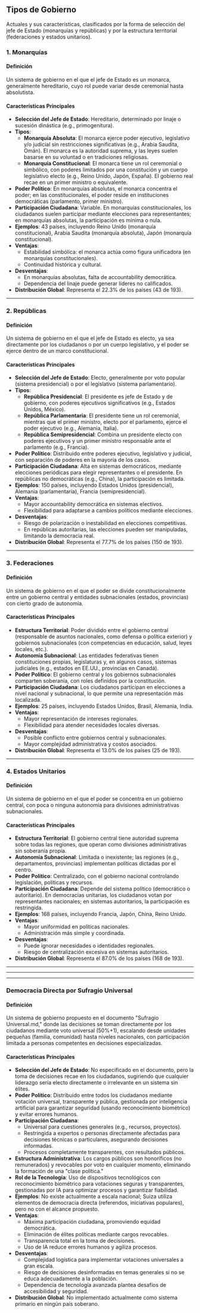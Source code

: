 ## Tipos de Gobierno
Actuales y sus características, clasificados por la forma de selección del jefe de Estado (monarquías y repúblicas) y por la estructura territorial (federaciones y estados unitarios).

### 1. Monarquías
#### Definición
Un sistema de gobierno en el que el jefe de Estado es un monarca, generalmente hereditario, cuyo rol puede variar desde ceremonial hasta absolutista.

#### Características Principales
- **Selección del Jefe de Estado**: Hereditario, determinado por linaje o sucesión dinástica (e.g., primogenitura).
- **Tipos**:
  - **Monarquía Absoluta**: El monarca ejerce poder ejecutivo, legislativo y/o judicial sin restricciones significativas (e.g., Arabia Saudita, Omán). El monarca es la autoridad suprema, y las leyes suelen basarse en su voluntad o en tradiciones religiosas.
  - **Monarquía Constitucional**: El monarca tiene un rol ceremonial o simbólico, con poderes limitados por una constitución y un cuerpo legislativo electo (e.g., Reino Unido, Japón, España). El gobierno real recae en un primer ministro o equivalente.
- **Poder Político**: En monarquías absolutas, el monarca concentra el poder; en las constitucionales, el poder reside en instituciones democráticas (parlamento, primer ministro).
- **Participación Ciudadana**: Variable. En monarquías constitucionales, los ciudadanos suelen participar mediante elecciones para representantes; en monarquías absolutas, la participación es mínima o nula.
- **Ejemplos**: 43 países, incluyendo Reino Unido (monarquía constitucional), Arabia Saudita (monarquía absoluta), Japón (monarquía constitucional).
- **Ventajas**:
  - Estabilidad simbólica: el monarca actúa como figura unificadora (en monarquías constitucionales).
  - Continuidad histórica y cultural.
- **Desventajas**:
  - En monarquías absolutas, falta de accountability democrática.
  - Dependencia del linaje puede generar líderes no calificados.
- **Distribución Global**: Representa el 22.3% de los países (43 de 193).

---

### 2. Repúblicas
#### Definición
Un sistema de gobierno en el que el jefe de Estado es electo, ya sea directamente por los ciudadanos o por un cuerpo legislativo, y el poder se ejerce dentro de un marco constitucional.

#### Características Principales
- **Selección del Jefe de Estado**: Electo, generalmente por voto popular (sistema presidencial) o por el legislativo (sistema parlamentario).
- **Tipos**:
  - **República Presidencial**: El presidente es jefe de Estado y de gobierno, con poderes ejecutivos significativos (e.g., Estados Unidos, México).
  - **República Parlamentaria**: El presidente tiene un rol ceremonial, mientras que el primer ministro, electo por el parlamento, ejerce el poder ejecutivo (e.g., Alemania, Italia).
  - **República Semipresidencial**: Combina un presidente electo con poderes ejecutivos y un primer ministro responsable ante el parlamento (e.g., Francia).
- **Poder Político**: Distribuido entre poderes ejecutivo, legislativo y judicial, con separación de poderes en la mayoría de los casos.
- **Participación Ciudadana**: Alta en sistemas democráticos, mediante elecciones periódicas para elegir representantes o el presidente. En repúblicas no democráticas (e.g., China), la participación es limitada.
- **Ejemplos**: 150 países, incluyendo Estados Unidos (presidencial), Alemania (parlamentaria), Francia (semipresidencial).
- **Ventajas**:
  - Mayor accountability democrática en sistemas electivos.
  - Flexibilidad para adaptarse a cambios políticos mediante elecciones.
- **Desventajas**:
  - Riesgo de polarización o inestabilidad en elecciones competitivas.
  - En repúblicas autoritarias, las elecciones pueden ser manipuladas, limitando la democracia real.
- **Distribución Global**: Representa el 77.7% de los países (150 de 193).

---

### 3. Federaciones
#### Definición
Un sistema de gobierno en el que el poder se divide constitucionalmente entre un gobierno central y entidades subnacionales (estados, provincias) con cierto grado de autonomía.

#### Características Principales
- **Estructura Territorial**: Poder dividido entre el gobierno central (responsable de asuntos nacionales, como defensa o política exterior) y gobiernos subnacionales (con competencias en educación, salud, leyes locales, etc.).
- **Autonomía Subnacional**: Las entidades federativas tienen constituciones propias, legislaturas y, en algunos casos, sistemas judiciales (e.g., estados en EE.UU., provincias en Canadá).
- **Poder Político**: El gobierno central y los gobiernos subnacionales comparten soberanía, con roles definidos por la constitución.
- **Participación Ciudadana**: Los ciudadanos participan en elecciones a nivel nacional y subnacional, lo que permite una representación más localizada.
- **Ejemplos**: 25 países, incluyendo Estados Unidos, Brasil, Alemania, India.
- **Ventajas**:
  - Mayor representación de intereses regionales.
  - Flexibilidad para atender necesidades locales diversas.
- **Desventajas**:
  - Posible conflicto entre gobiernos central y subnacionales.
  - Mayor complejidad administrativa y costos asociados.
- **Distribución Global**: Representa el 13.0% de los países (25 de 193).

---

### 4. Estados Unitarios
#### Definición
Un sistema de gobierno en el que el poder se concentra en un gobierno central, con poca o ninguna autonomía para divisiones administrativas subnacionales.

#### Características Principales
- **Estructura Territorial**: El gobierno central tiene autoridad suprema sobre todas las regiones, que operan como divisiones administrativas sin soberanía propia.
- **Autonomía Subnacional**: Limitada o inexistente; las regiones (e.g., departamentos, provincias) implementan políticas dictadas por el centro.
- **Poder Político**: Centralizado, con el gobierno nacional controlando legislación, políticas y recursos.
- **Participación Ciudadana**: Depende del sistema político (democrático o autoritario). En democracias unitarias, los ciudadanos votan por representantes nacionales; en sistemas autoritarios, la participación es restringida.
- **Ejemplos**: 168 países, incluyendo Francia, Japón, China, Reino Unido.
- **Ventajas**:
  - Mayor uniformidad en políticas nacionales.
  - Administración más simple y coordinada.
- **Desventajas**:
  - Puede ignorar necesidades o identidades regionales.
  - Riesgo de centralización excesiva en sistemas autoritarios.
- **Distribución Global**: Representa el 87.0% de los países (168 de 193).

---


---

---
### Democracia Directa por Sufragio Universal
#### Definición
Un sistema de gobierno propuesto en el documento "Sufragio Universal.md," donde las decisiones se toman directamente por los ciudadanos mediante voto universal (50%+1), escalando desde unidades pequeñas (familia, comunidad) hasta niveles nacionales, con participación limitada a personas competentes en decisiones especializadas.

#### Características Principales
- **Selección del Jefe de Estado**: No especificado en el documento, pero la toma de decisiones recae en los ciudadanos, sugiriendo que cualquier liderazgo sería electo directamente o irrelevante en un sistema sin élites.
- **Poder Político**: Distribuido entre todos los ciudadanos mediante votación universal, transparente y pública, gestionada por inteligencia artificial para garantizar seguridad (usando reconocimiento biométrico) y evitar errores humanos.
- **Participación Ciudadana**:
  - Universal para cuestiones generales (e.g., recursos, proyectos).
  - Restringida a expertos o personas directamente afectadas para decisiones técnicas o particulares, asegurando decisiones informadas.
  - Procesos completamente transparentes, con resultados públicos.
- **Estructura Administrativa**: Los cargos públicos son honoríficos (no remunerados) y revocables por voto en cualquier momento, eliminando la formación de una "clase política."
- **Rol de la Tecnología**: Uso de dispositivos tecnológicos con reconocimiento biométrico para votaciones seguras y transparentes, gestionadas por IA para optimizar procesos y garantizar fiabilidad.
- **Ejemplos**: No existe actualmente a escala nacional; Suiza utiliza elementos de democracia directa (referendos, iniciativas populares), pero no con el alcance propuesto.
- **Ventajas**:
  - Máxima participación ciudadana, promoviendo equidad democrática.
  - Eliminación de élites políticas mediante cargos revocables.
  - Transparencia total en la toma de decisiones.
  - Uso de IA reduce errores humanos y agiliza procesos.
- **Desventajas**:
  - Complejidad logística para implementar votaciones universales a gran escala.
  - Riesgo de decisiones desinformadas en temas generales si no se educa adecuadamente a la población.
  - Dependencia de tecnología avanzada plantea desafíos de accesibilidad y seguridad.
- **Distribución Global**: No implementado actualmente como sistema primario en ningún país soberano.